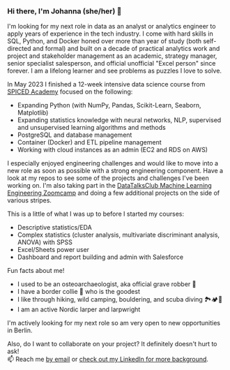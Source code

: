 ### Hi there, I'm Johanna (she/her) 👋

I'm looking for my next role in data as an analyst or analytics engineer to apply years of experience in the tech industry. I come with hard skills in SQL, Python, and Docker honed over more than year of study (both self-directed and formal) and built on a decade of practical analytics work and project and stakeholder management as an academic, strategy manager, senior specialist salesperson, and official unofficial "Excel person" since forever. I am a lifelong learner and see problems as puzzles I love to solve.

In May 2023 I finished a 12-week intensive data science course from [SPICED Academy](https://www.spiced-academy.com/en/program/data-science#) focused on the following:
- Expanding Python (with NumPy, Pandas, Scikit-Learn, Seaborn, Matplotlib)
- Expanding statistics knowledge with neural networks, NLP, supervised and unsupervised learning algorithms and methods
- PostgreSQL and database management
- Container (Docker) and ETL pipeline management
- Working with cloud instances as an admin (EC2 and RDS on AWS)

I especially enjoyed engineering challenges and would like to move into a new role as soon as possible with a strong engineering component. Have a look at my repos to see some of the projects and challenges I've been working on. I'm also taking part in the [DataTalksClub Machine Learning Engineering Zoomcamp](https://github.com/DataTalksClub/machine-learning-zoomcamp/tree/master) and doing a few additional projects on the side of various stripes. 

This is a little of what I was up to before I started my courses:
- Descriptive statistics/EDA
- Complex statistics (cluster analysis, multivariate discriminant analysis, ANOVA) with SPSS
- Excel/Sheets power user
- Dashboard and report building and admin with Salesforce

Fun facts about me!
- I used to be an osteoarchaeologist, aka official grave robber 🤠
- I have a border collie 🐶 who is the goodest
- I like through hiking, wild camping, bouldering, and scuba diving 🏞️🏕️🤿
- I am an active Nordic larper and larpwright

I'm actively looking for my next role so am very open to new opportunities in Berlin.  

Also, do I want to collaborate on your project? It definitely doesn't hurt to ask!  
📫 Reach me [by email](mailto:johannamorgande@gmail.com) or [check out my LinkedIn for more background](https://www.linkedin.com/in/morganjohanna/).
